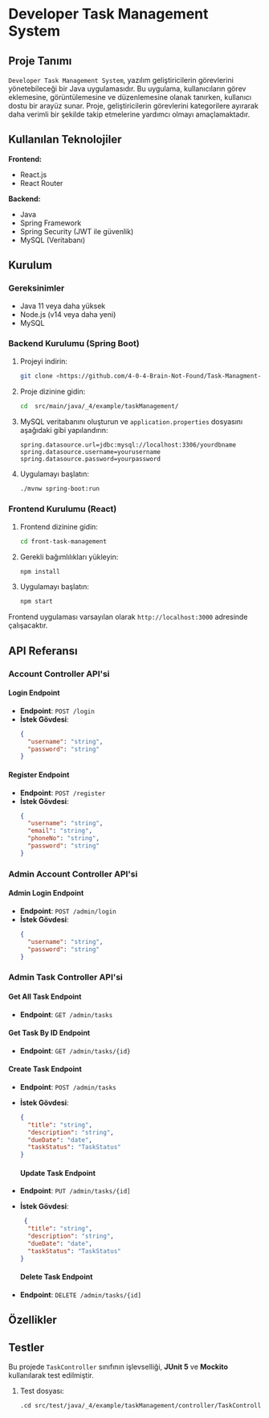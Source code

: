 # Developer Task Management System

## Proje Tanımı
`Developer Task Management System`, yazılım geliştiricilerin görevlerini yönetebileceği bir Java uygulamasıdır. Bu uygulama, kullanıcıların görev eklemesine, görüntülemesine ve düzenlemesine olanak tanırken, kullanıcı dostu bir arayüz sunar. Proje, geliştiricilerin görevlerini kategorilere ayırarak daha verimli bir şekilde takip etmelerine yardımcı olmayı amaçlamaktadır.

## Kullanılan Teknolojiler

**Frontend:**
- React.js
- React Router

**Backend:**
- Java
- Spring Framework
- Spring Security (JWT ile güvenlik)
- MySQL (Veritabanı)

## Kurulum

### Gereksinimler

- Java 11 veya daha yüksek
- Node.js (v14 veya daha yeni)
- MySQL


### Backend Kurulumu (Spring Boot)

1. Projeyi indirin:
    ```bash
    git clone <https://github.com/4-0-4-Brain-Not-Found/Task-Managment-System.git>
    ```

2. Proje dizinine gidin:
    ```bash
    cd  src/main/java/_4/example/taskManagement/

    ```

3. MySQL veritabanını oluşturun ve `application.properties` dosyasını aşağıdaki gibi yapılandırın:
    ```properties
    spring.datasource.url=jdbc:mysql://localhost:3306/yourdbname
    spring.datasource.username=yourusername
    spring.datasource.password=yourpassword
    ```

4. Uygulamayı başlatın:
    ```bash
    ./mvnw spring-boot:run
    ```

### Frontend Kurulumu (React)

1. Frontend dizinine gidin:
    ```bash
    cd front-task-management
    ```

2. Gerekli bağımlılıkları yükleyin:
    ```bash
    npm install
    ```

3. Uygulamayı başlatın:
    ```bash
    npm start
    ```

Frontend uygulaması varsayılan olarak `http://localhost:3000` adresinde çalışacaktır.

## API Referansı

### Account Controller API'si

#### Login Endpoint

- **Endpoint**: `POST /login`
- **İstek Gövdesi**:
    ```json
    {
      "username": "string",
      "password": "string"
    }
    ```

#### Register Endpoint

- **Endpoint**: `POST /register`
- **İstek Gövdesi**:
    ```json
    {
      "username": "string",
      "email": "string",
      "phoneNo": "string",
      "password": "string"
    }
    ```
### Admin Account Controller API'si
#### Admin Login Endpoint

- **Endpoint**: `POST /admin/login`
- **İstek Gövdesi**:
    ```json
    {
      "username": "string",
      "password": "string"
    }
    ```
### Admin Task Controller API'si
#### Get All Task Endpoint
- **Endpoint**: `GET /admin/tasks`

#### Get Task By ID Endpoint
- **Endpoint**: `GET /admin/tasks/{id}`

#### Create Task Endpoint

- **Endpoint**: `POST /admin/tasks`
- **İstek Gövdesi**:
    ```json
    {
      "title": "string",
      "description": "string",
      "dueDate": "date",
      "taskStatus": "TaskStatus" 
    }
    ```
  #### Update Task Endpoint

- **Endpoint**: `PUT /admin/tasks/{id]`
- **İstek Gövdesi**:
    ```json
     {
      "title": "string",
      "description": "string",
      "dueDate": "date",
      "taskStatus": "TaskStatus" 
    }
    ```
  #### Delete Task Endpoint

- **Endpoint**: `DELETE /admin/tasks/{id]`

## Özellikler



## Testler
Bu projede `TaskController` sınıfının işlevselliği, **JUnit 5** ve **Mockito** kullanılarak test edilmiştir.
1. Test dosyası:
    ```bash
    .cd src/test/java/_4/example/taskManagement/controller/TaskControllerTest.java

    ```